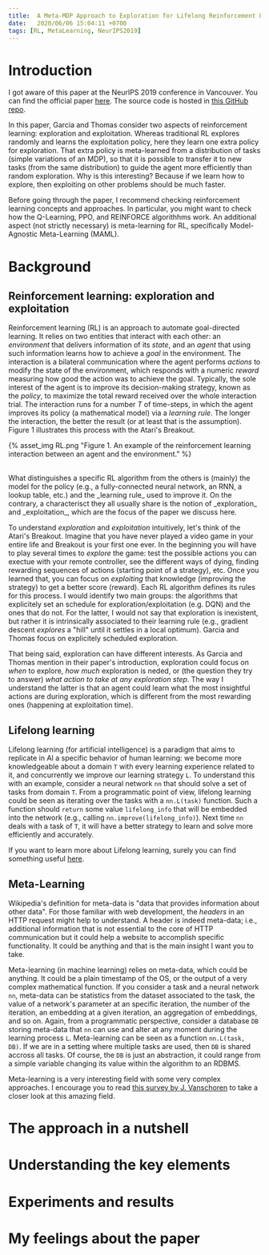 ```yaml
---
title:  A Meta-MDP Approach to Exploration for Lifelong Reinforcement Learning (Garcia and Thomas)
date:   2020/06/06 15:04:11 +0700
tags: [RL, MetaLearning, NeurIPS2019]
---
```


# Introduction

I got aware of this paper at the NeurIPS 2019 conference in Vancouver. You can find the official paper <a href="https://arxiv.org/abs/1902.00843" target="_blank">here</a>. The source code is hosted in <a href="https://github.com/fmaxgarcia/Meta-MDP" target="_blank">this GitHub repo</a>.

In this paper, Garcia and Thomas consider two aspects of reinforcement learning: exploration and exploitation. Whereas traditional RL explores randomly and learns the exploitation policy, here they learn one extra policy for exploration. That extra policy is meta-learned from a distribution of tasks (simple variations of an MDP), so that it is possible to transfer it to new tasks (from the same distribution) to guide the agent more efficiently than random exploration. Why is this interesting? Because if we learn how to explore, then exploiting on other problems should be much faster. 

<!-- You could think about this as learning how to perform key actions that will reveal so that later the RL agent can focus on learning the particularities of the new environment (explotation policy). -->

Before going through the paper, I recommend checking reinforcement learning concepts and approaches. In particular, you might want to check how the Q-Learning, PPO, and REINFORCE algorithhms work. An additional aspect (not strictly necessary) is meta-learning for RL, specifically Model-Agnostic Meta-Learning (MAML).

# Background

## Reinforcement learning: exploration and exploitation

Reinforcement learning (RL) is an approach to automate goal-directed learning. It relies on two entities that interact with each other: an *environment* that delivers information of its *state*, and an *agent* that using such information learns how to achieve a *goal* in the environment. The interaction is a bilateral communication where the agent performs *actions* to modify the state of the environment, which responds with a numeric *reward* measuring how good the action was to achieve the goal. Typically, the sole interest of the agent is to improve its decision-making strategy, known as the *policy*, to maximize the total reward received over the whole interaction trial. The interaction runs for a number _T_ of time-steps, in which the agent improves its policy (a mathematical model) via a _learning rule_. The longer the interaction, the better the result (or at least that is the assumption). Figure 1 illustrates this process with the Atari's Breakout.

{% asset_img RL.png "Figure 1. An example of the reinforcement learning interaction between an agent and the environment." %}

<br/>
What distinguishes a specific RL algorithm from the others is (mainly) the model for the policy (e.g., a fully-connected neural network, an RNN, a lookup table, etc.) and the _learning rule_ used to improve it. On the contrary, a characterisct they all usually share is the notion of _exploration_ and _exploitation_, which are the focus of the paper we discuss here.

To understand _exploration_ and _exploitation_ intuitively, let's think of the Atari's Breakout. Imagine that you have never played a video game in your entire life and Breakout is your first one ever. In the beginning you will have to play several times to _explore_ the game: test the possible actions you can exectue with your remote controller, see the different ways of dying, finding rewarding sequences of actions (starting point of a strategy), etc. Once you learned that, you can focus on _exploiting_ that knowledge (improving the strategy) to get a better score (reward). Each RL algorithm defines its rules for this process. I would identify two main groups: the algorithms that explicitely set an schedule for exploration/exploitation (e.g. DQN) and the ones that do not. For the latter, I would not say that exploration is inexistent, but rather it is intrinsically associated to their learning rule (e.g., gradient descent _explores_ a "hill" until it settles in a local optimum). Garcia and Thomas focus on explicitely scheduled exploration.

That being said, exploration can have different interests. As Garcia and Thomas mention in their paper's introduction, exploration could focus on _when_ to explore, _how much_ exploration is neded, or (the question they try to answer) _what action to take at any exploration step_. The way I understand the latter is that an agent could learn what the most insightful actions are during exploration, which is different from the most rewarding ones (happening at exploitation time).

## Lifelong learning

Lifelong learning (for artificial intelligence) is a paradigm that aims to replicate in AI a specific behavior of human learning: we become more knowledgeable about a domain `T` with every learning experience related to it, and concurrently we improve our learning  strategy `L`. To understand this with an example, consider a neural network `nn` that should solve a set of tasks from domain `T`. From a programmatic point of view, lifelong learning could be seen as iterating over the tasks with a `nn.L(task)` function. Such a function should `return` some value `lifelong_info` that will be embedded into the network (e.g., calling `nn.improve(lifelong_info)`). Next time `nn` deals with a task of `T`, it will have a better strategy to learn and solve more efficiently and accurately.

If you want to learn more about Lifelong learning, surely you can find something useful <a href="https://www.cs.uic.edu/~liub/lifelong-learning.html" target="_blank">here</a>.

## Meta-Learning
Wikipedia's definition for meta-data is "data that provides information about other data". For those familiar with web development, the _headers_ in an HTTP request might help to understand. A header is indeed meta-data; i.e., additional information that is not essential to the core of HTTP communication but it could help a website to accomplish specific functionality. It could be anything and that is the main insight I want you to take.

<!-- Meta-learning (in machine learning) relies on meta-data, wh -->

<!-- For the purposes of this post it is convinient to introduce _meta-learning_ as a tool that can be used to achieve lifelong learning. I like to explain meta-learning by considering first what meta-data is.  -->

Meta-learning (in machine learning) relies on meta-data, which could be anything. It could be a plain timestamp of the OS, or the output of a very complex mathematical function. If you consider a task and a neural network `nn`, meta-data can be statistics from the dataset associated to the task, the value of a network's parameter at an specific iteration, the number of the iteration, an embedding at a given iteration, an aggregation of embeddings, and so on. Again, from a programmatic perspective, consider a database `DB` storing meta-data that `nn` can use and alter at any moment during the learning process `L`. Meta-learning can be seen as a function `nn.L(task, DB)`. If we are in a setting where multiple tasks are used, then `DB` is shared accross all tasks. Of course, the `DB` is just an abstraction, it could range from a simple variable changing its value within the algorithm to an RDBMS.

Meta-learning is a very interesting field with some very complex approaches. I encourage you to read <a href="https://arxiv.org/abs/1810.03548" target="_blank">this survey by J. Vanschoren</a> to take a closer look at this amazing field.

# The approach in a nutshell


# Understanding the key elements

# Experiments and results

# My feelings about the paper